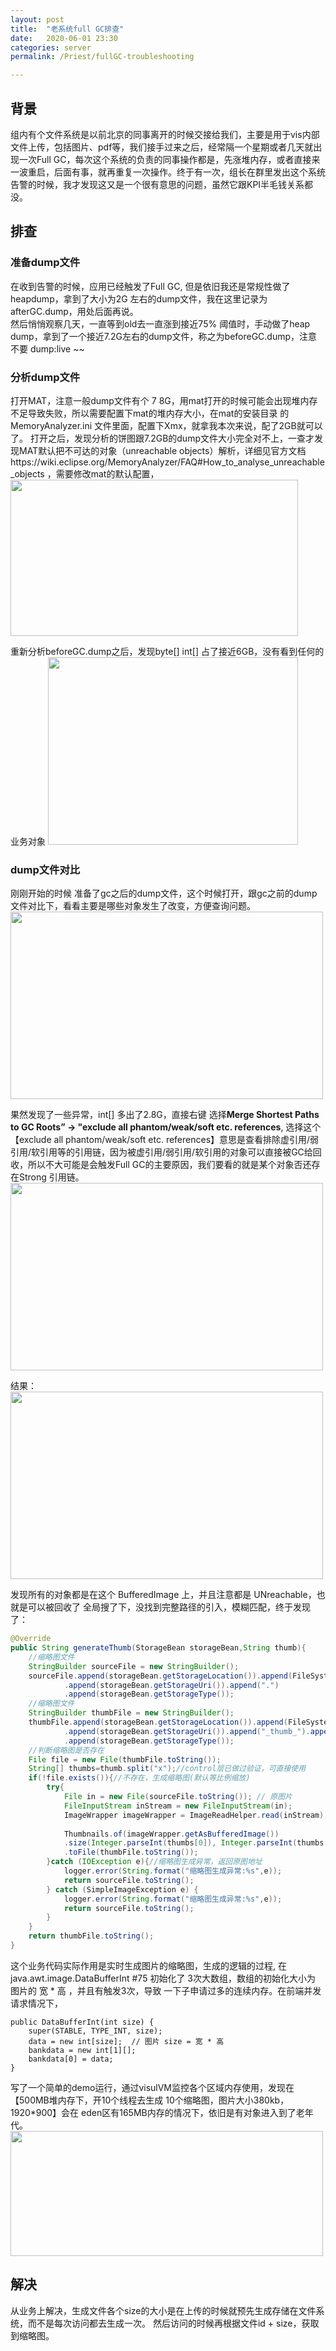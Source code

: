 ```yaml
---
layout: post  
title:  "老系统full GC排查"  
date:   2020-06-01 23:30  
categories: server  
permalink: /Priest/fullGC-troubleshooting

---
```



## 背景
组内有个文件系统是以前北京的同事离开的时候交接给我们，主要是用于vis内部文件上传，包括图片、pdf等，我们接手过来之后，经常隔一个星期或者几天就出现一次Full GC，每次这个系统的负责的同事操作都是，先涨堆内存，或者直接来一波重启，后面有事，就再重复一次操作。终于有一次，组长在群里发出这个系统告警的时候，我才发现这又是一个很有意思的问题，虽然它跟KPI半毛钱关系都没。
## 排查  
### 准备dump文件 
 在收到告警的时候，应用已经触发了Full GC, 但是依旧我还是常规性做了heapdump，拿到了大小为2G 左右的dump文件，我在这里记录为afterGC.dump，用处后面再说。  
 然后悄悄观察几天，一直等到old去一直涨到接近75% 阈值时，手动做了heap dump，拿到了一个接近7.2G左右的dump文件，称之为beforeGC.dump，注意不要 dump:live ~~   
 
### 分析dump文件  
打开MAT，注意一般dump文件有个 7 8G，用mat打开的时候可能会出现堆内存不足导致失败，所以需要配置下mat的堆内存大小，在mat的安装目录 的 MemoryAnalyzer.ini 文件里面，配置下Xmx，就拿我本次来说，配了2GB就可以了。
打开之后，发现分析的饼图跟7.2GB的dump文件大小完全对不上，一查才发现MAT默认把不可达的对象（unreachable objects）解析，详细见官方文档https://wiki.eclipse.org/MemoryAnalyzer/FAQ#How_to_analyse_unreachable_objects ，需要修改mat的默认配置， 
<img src="../img/2020/mat10.jpg" height="250" width="460" />  

 重新分析beforeGC.dump之后，发现byte[] int[] 占了接近6GB，没有看到任何的业务对象
<img src="../img/2020/mat11.jpg" height="300" width="400" />   

### dump文件对比
刚刚开始的时候 准备了gc之后的dump文件，这个时候打开，跟gc之前的dump文件对比下，看看主要是哪些对象发生了改变，方便查询问题。  
<img src="../img/2020/mat12.jpg" height="300" width="500" />     

果然发现了一些异常，int[] 多出了2.8G，直接右键 选择**Merge Shortest Paths to GC Roots” -> "exclude all phantom/weak/soft etc. references**, 选择这个【exclude all phantom/weak/soft etc. references】意思是查看排除虚引用/弱引用/软引用等的引用链，因为被虚引用/弱引用/软引用的对象可以直接被GC给回收，所以不大可能是会触发Full GC的主要原因，我们要看的就是某个对象否还存在Strong 引用链。  
<img src="../img/2020/mat13.jpg" height="300" width="500" />     

结果：  
<img src="../img/2020/mat14.jpg" height="300" width="500" />     

发现所有的对象都是在这个 BufferedImage 上，并且注意都是 UNreachable，也就是可以被回收了
全局搜了下，没找到完整路径的引入，模糊匹配，终于发现了：  

```java
@Override
public String generateThumb(StorageBean storageBean,String thumb){
    //缩略图文件
    StringBuilder sourceFile = new StringBuilder();
    sourceFile.append(storageBean.getStorageLocation()).append(FileSystemConstant.SEPARATOR)
            .append(storageBean.getStorageUri()).append(".")
            .append(storageBean.getStorageType());
    //缩略图文件
    StringBuilder thumbFile = new StringBuilder();
    thumbFile.append(storageBean.getStorageLocation()).append(FileSystemConstant.SEPARATOR)
            .append(storageBean.getStorageUri()).append("_thumb_").append(thumb).append(".")
            .append(storageBean.getStorageType());
    //判断缩略图是否存在
    File file = new File(thumbFile.toString());
    String[] thumbs=thumb.split("x");//control层已做过验证，可直接使用
    if(!file.exists()){//不存在，生成缩略图(默认等比例缩放)
        try{
            File in = new File(sourceFile.toString()); // 原图片  
            FileInputStream inStream = new FileInputStream(in);  
            ImageWrapper imageWrapper = ImageReadHelper.read(inStream);
         
            Thumbnails.of(imageWrapper.getAsBufferedImage())   
            .size(Integer.parseInt(thumbs[0]), Integer.parseInt(thumbs[1]))   
            .toFile(thumbFile.toString());              
        }catch (IOException e){//缩略图生成异常，返回原图地址
            logger.error(String.format("缩略图生成异常:%s",e));    
            return sourceFile.toString();
        } catch (SimpleImageException e) {
            logger.error(String.format("缩略图生成异常:%s",e));    
            return sourceFile.toString();
        }
    }
    return thumbFile.toString();        
}
```

这个业务代码实际作用是实时生成图片的缩略图，生成的逻辑的过程, 在 java.awt.image.DataBufferInt #75  初始化了 3次大数组，数组的初始化大小为  图片的 宽 * 高 ，并且有触发3次，导致 一下子申请过多的连续内存。在前端并发请求情况下，  

```
public DataBufferInt(int size) {
    super(STABLE, TYPE_INT, size);
    data = new int[size];  // 图片 size = 宽 * 高
    bankdata = new int[1][];
    bankdata[0] = data;
}
```
写了一个简单的demo运行，通过visulVM监控各个区域内存使用，发现在 【500MB堆内存下，开10个线程去生成 10个缩略图，图片大小380kb，1920*900】会在 eden区有165MB内存的情况下，依旧是有对象进入到了老年代。
<img src="../img/2020/mat15.jpg" height="200" width="500" />   

## 解决
从业务上解决，生成文件各个size的大小是在上传的时候就预先生成存储在文件系统，而不是每次访问都去生成一次。 然后访问的时候再根据文件id + size，获取到缩略图。


